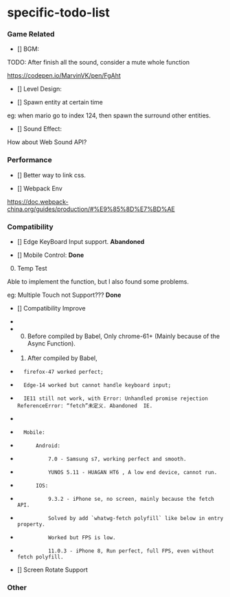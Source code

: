 # specific-todo-list

### Game Related

- [] BGM:

TODO: After finish all the sound, consider a mute whole function

https://codepen.io/MarvinVK/pen/FgAht

- [] Level Design:

- [] Spawn entity at certain time

eg: when mario go to index 124, then spawn the surround other entities.

- [] Sound Effect:

How about Web Sound API?


### Performance

- [] Better way to link css.

- [] Webpack Env

https://doc.webpack-china.org/guides/production/#%E9%85%8D%E7%BD%AE

### Compatibility

- [] Edge KeyBoard Input support.   **Abandoned**

- [] Mobile Control: **Done**

0. Temp Test

Able to implement the function, but I also found some problems.

eg: Multiple Touch not Support??? **Done**


- [] Compatibility Improve
*
* 0. Before compiled by Babel, Only chrome-61+ (Mainly because of the Async Function).
* 1. After compiled by Babel,
*       firefox-47 worked perfect;
*       Edge-14 worked but cannot handle keyboard input;
*       IE11 still not work, with Error: Unhandled promise rejection ReferenceError: “fetch”未定义. Abandoned  IE.
*
*       Mobile:
*           Android:
*               7.0 - Samsung s7, working perfect and smooth.
*               YUNOS 5.11 - HUAGAN HT6 , A low end device, cannot run.
*           IOS:
*               9.3.2 - iPhone se, no screen, mainly because the fetch API.
*               Solved by add `whatwg-fetch polyfill` like below in entry property.
*               Worked but FPS is low.
*               11.0.3 - iPhone 8, Run perfect, full FPS, even without fetch polyfill.

- [] Screen Rotate Support



### Other


